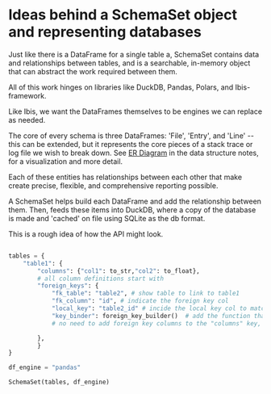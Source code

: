 # Ideas behind a SchemaSet object and representing databases

Just like there is a DataFrame for a single table a, SchemaSet contains data and relationships between tables, and is a searchable, in-memory object that can abstract the work required between them.

All of this work hinges on libraries like DuckDB, Pandas, Polars, and Ibis-framework. 

Like Ibis, we want the DataFrames themselves to be engines we can replace as needed.

The core of every schema is three DataFrames: 'File', 'Entry', and 'Line' -- this can be extended, but it represents the core pieces of a stack trace or log file we wish to break down. See [ER Diagram](./data-structure-notes.md#entity-relationship-diagram) in the data structure notes, for a visualization and more detail.

Each of these entities has relationships between each other that make create precise, flexible, and comprehensive reporting possible.

A SchemaSet helps build each DataFrame and add the relationship between them. Then, feeds these items into DuckDB, where a copy of the database is made and 'cached' on file using SQLite as the db format.

This is a rough idea of how the API might look.

```python

tables = {
    "table1": {
        "columns": {"col1": to_str,"col2": to_float},  
        # all column definitions start with 
        "foreign_keys": {
            "fk_table": "table2", # show table to link to table1
            "fk_column": "id", # indicate the foreign key col
            "local_key": "table2_id" # incide the local key col to match on the foreign key
            "key_binder": foreign_key_builder()  # add the function that can build the foriegn key relationship in each row
            # no need to add foreign key columns to the "columns" key, as those will be appended to the columns list when tables are made

        },
        }
}

df_engine = "pandas"

SchemaSet(tables, df_engine)
```